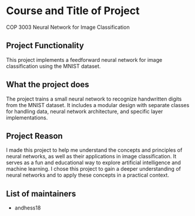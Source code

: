 # Course and Title of Project
COP 3003 Neural Network for Image Classification
## Project Functionality

This project implements a feedforward neural network for image classification using the MNIST dataset.

## What the project does

The project trains a small neural network to recognize handwritten digits from the MNIST dataset. It includes a modular design with separate classes for handling data, neural network architecture, and specific layer implementations.

## Project Reason

I made this project to help me understand the concepts and principles of neural networks, as well as their applications in image classification. It serves as a fun and educational way to explore artificial intelligence and machine learning. I chose this project to gain a deeper understanding of neural networks and to apply these concepts in a practical context.

## List of maintainers

- andhess18
